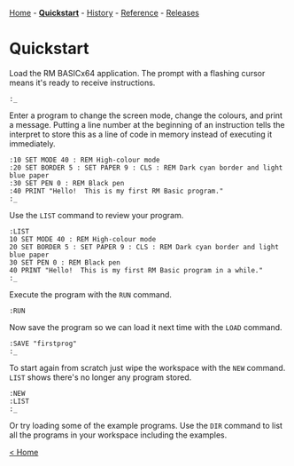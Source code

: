 [Home](index.md) - [**Quickstart**](quickstart.md) - [History](history.md) - [Reference](reference.md) - [Releases](releases.md)

# Quickstart

Load the RM BASICx64 application.  The prompt with a flashing cursor means it's ready to receive instructions.

```
:_
```

Enter a program to change the screen mode, change the colours, and print a message.  Putting a line number at the beginning of an instruction tells the interpret to store this as a line of code in memory instead of executing it immediately.

```
:10 SET MODE 40 : REM High-colour mode
:20 SET BORDER 5 : SET PAPER 9 : CLS : REM Dark cyan border and light blue paper
:30 SET PEN 0 : REM Black pen
:40 PRINT "Hello!  This is my first RM Basic program."
:_
```

Use the `LIST` command to review your program.

```
:LIST
10 SET MODE 40 : REM High-colour mode
20 SET BORDER 5 : SET PAPER 9 : CLS : REM Dark cyan border and light blue paper
30 SET PEN 0 : REM Black pen
40 PRINT "Hello!  This is my first RM Basic program in a while."
:_
```

Execute the program with the `RUN` command.

```
:RUN
```

Now save the program so we can load it next time with the `LOAD` command.

```
:SAVE "firstprog"
:_
```

To start again from scratch just wipe the workspace with the `NEW` command.  `LIST` shows there's no longer any program stored.

```
:NEW
:LIST
:_
```

Or try loading some of the example programs.  Use the `DIR` command to list all the programs in your workspace including the examples.  

[< Home](index.md)